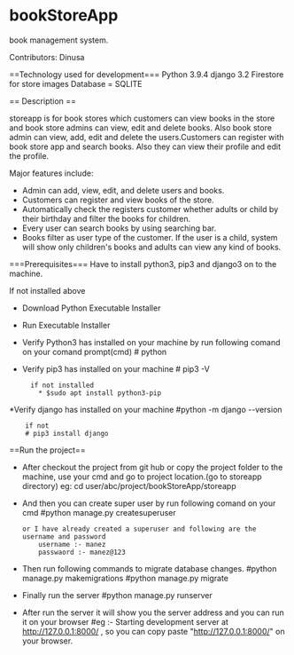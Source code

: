 # bookStoreApp
book management system.

Contributors: Dinusa

==Technology used for development===
Python 3.9.4
django 3.2
Firestore for store images
Database = SQLITE

== Description ==

storeapp is for book stores which customers can view books in the store and book store admins can view, edit and delete books. 
Also book store admin can view, add, edit and delete the users.Customers can register with book store app and search books. 
Also they can view their profile and edit the profile.

Major features include:

* Admin can add, view, edit, and delete users and books.
* Customers can register and view books of the store.
* Automatically check the registers customer whether adults or child by their birthday and filter the books for children.
* Every user can search books by using searching bar.
* Books filter as user type of the customer. If the user is a child, system will show only children's books and adults can view any kind of books.


===Prerequisites===
Have to install python3, pip3 and django3 on to the machine.

If not installed above 
* Download Python Executable Installer
* Run Executable Installer
* Verify Python3 has installed on your machine by run following comand on your comand prompt(cmd)
        # python
* Verify pip3 has installed on your machine
        # pip3 -V
        
        if not installed
          * $sudo apt install python3-pip
*Verify django has installed on your machine
        #python -m django --version 
        
        if not
        # pip3 install django

==Run the project==
* After checkout the project from git hub or copy the project folder to the machine, use your cmd and go to project location.(go to storeapp directory)
  eg: cd user/abc/project/bookStoreApp/storeapp
* And then you can create super user by run following comand on your cmd
      #python manage.py createsuperuser
      
      or I have already created a superuser and following are the username and password
          username :- manez
          passwaord :- manez@123
* Then run following commands to migrate database changes.
    #python manage.py makemigrations
    #python manage.py migrate
    
* Finally run the server
    #python manage.py runserver
    
* After run the server it will show you the server address and you can run it on your browser
 #eg :- Starting development server at http://127.0.0.1:8000/ , so you can copy paste "http://127.0.0.1:8000/" on your browser.
 
 
 
 





